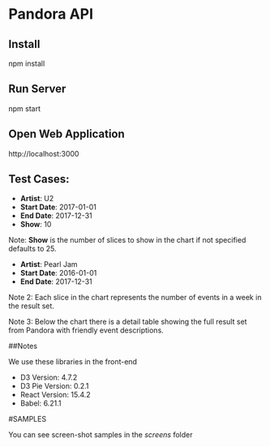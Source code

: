 # Pandora API

## Install

npm install

## Run Server

npm start

## Open Web Application

http://localhost:3000

## Test Cases:

- **Artist**: U2
- **Start Date**: 2017-01-01
- **End Date**: 2017-12-31
- **Show**: 10

Note: **Show** is the number of slices to show in the chart if not specified defaults to 25. 

- **Artist**: Pearl Jam
- **Start Date**: 2016-01-01
- **End Date**: 2017-12-31

Note 2: Each slice in the chart represents the number of events in a week in the result set.

Note 3: Below the chart there is a detail table showing the full result set from Pandora with friendly event descriptions.

##Notes

We use these libraries in the front-end

- D3 Version: 4.7.2
- D3 Pie Version: 0.2.1
- React Version: 15.4.2
- Babel: 6.21.1

#SAMPLES

You can see screen-shot samples in the _screens_ folder
